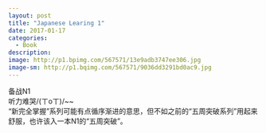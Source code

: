 ```yaml
---
layout: post
title: "Japanese Learing 1"
date: 2017-01-17
categories:
  - Book
description:
image: http://p1.bpimg.com/567571/13e9adb3747ee306.jpg
image-sm: http://p1.bqimg.com/567571/9036dd3291bd0ac9.jpg
---
```

备战N1  
听力难哭/(ㄒoㄒ)/~~  
“新完全掌握”系列可能有点循序渐进的意思，但不如之前的“五周突破系列”用起来舒服，也许该入一本N1的“五周突破”。
